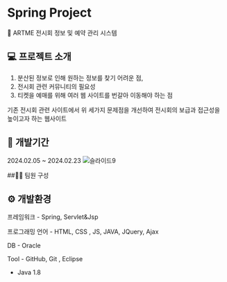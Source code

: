 # Spring Project
🎨 ARTME 전시회 정보 및 예약 관리 시스템


## 💻 프로젝트 소개 

1. 분산된 정보로 인해 원하는 정보를 찾기 어려운 점,
2. 전시회 관련 커뮤니티의 필요성
3. 티켓을 예매를  위해 여러 웹 사이트를 번갈아 이동해야 하는 점

기존 전시회 관련 사이트에서 위 세가지 문제점을 개선하여 전시회의 보급과 접근성을 높이고자 하는 웹사이트

## 📅 개발기간 
2024.02.05 ~ 2024.02.23
![슬라이드9](https://github.com/ddooing/soldesk_artme/assets/118183105/4fe106c0-1289-4365-a2c8-61f1eb6aa09c)



##👨‍💻 팀원 구성


## ⚙ 개발환경
프레임워크 - Spring, Servlet&Jsp

프로그래밍 언어 - HTML, CSS , JS, JAVA, JQuery, Ajax

DB - Oracle

Tool - GitHub, Git , Eclipse

- Java 1.8


